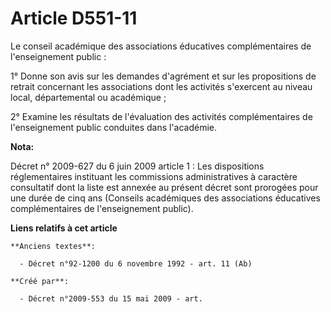 # Article D551-11

Le conseil académique des associations éducatives complémentaires de l'enseignement public :

1° Donne son avis sur les demandes d'agrément et sur les propositions de retrait concernant les associations dont les
activités s'exercent au niveau local, départemental ou académique ;

2° Examine les résultats de l'évaluation des activités complémentaires de l'enseignement public conduites dans l'académie.

**Nota:**

Décret n° 2009-627 du 6 juin 2009 article 1 : Les dispositions réglementaires instituant les commissions administratives à
caractère consultatif dont la liste est annexée au présent décret sont prorogées pour une durée de cinq ans (Conseils
académiques des associations éducatives complémentaires de l'enseignement public).

**Liens relatifs à cet article**

	**Anciens textes**:

	  - Décret n°92-1200 du 6 novembre 1992 - art. 11 (Ab)

	**Créé par**:

	  - Décret n°2009-553 du 15 mai 2009 - art.
